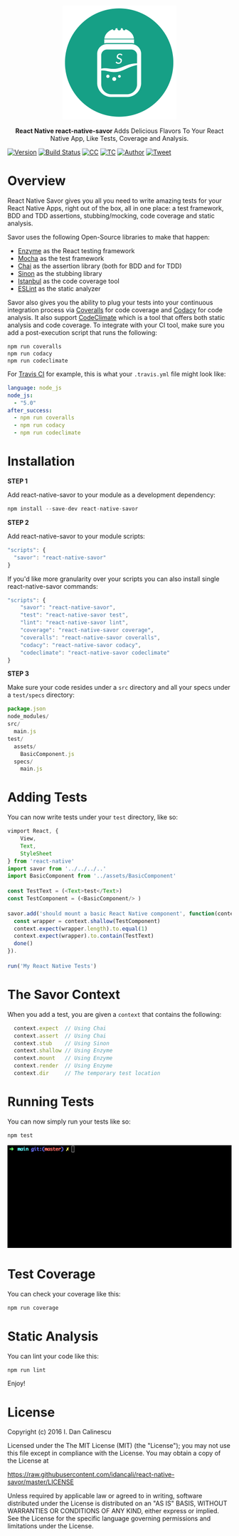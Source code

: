 <p align="center">
  <a href="https://github.com/idancali/react-native-savor">
    <img height="256" src="https://raw.githubusercontent.com/idancali/react-native-savor/master/logo.png">
  </a>
  <p align="center"> <b> React Native react-native-savor </b> Adds Delicious Flavors To Your React Native App, Like Tests, Coverage and Analysis. </p>
</p>

[![Version](https://img.shields.io/npm/v/react-native-savor.svg)](https://www.npmjs.com/package/react-native-savor)
[![Build Status](https://travis-ci.org/idancali/react-native-savor.svg?branch=master)](https://travis-ci.org/idancali/react-native-savor)
[![CC](https://codeclimate.com/github/idancali/react-native-savor/badges/gpa.svg)](https://codeclimate.com/github/idancali/react-native-savor)
[![TC](https://codeclimate.com/github/idancali/react-native-savor/badges/coverage.svg)](https://codeclimate.com/github/idancali/react-native-savor)
[![Author](https://img.shields.io/badge/say%20hi-%40idancali-green.svg)](https://twitter.com/idancali)
[![Tweet](https://img.shields.io/twitter/url/http/shields.io.svg?style=social)](https://twitter.com/intent/tweet?url=https%3A%2F%2Fgithub.com%2Fidancali%2Freact-native-savor&via=idancali&text=Add%20more%20flavor%20to%20your%20Node%20module%20%28test%2C%20coverage%2C%20analysis%29.&hashtags=react-native-savor%2C%20opensource&)

# Overview

React Native Savor gives you all you need to write amazing tests for your React Native Apps, right out of the box, all in one place: a test framework, BDD and TDD assertions, stubbing/mocking, code coverage and static analysis.

Savor uses the following Open-Source libraries to make that happen:

 - [Enzyme](http://airbnb.io/enzyme) as the React testing framework
 - [Mocha](https://mochajs.org) as the test framework
 - [Chai](http://chaijs.com) as the assertion library (both for BDD and for TDD)
 - [Sinon](http://sinonjs.org) as the stubbing library
 - [Istanbul](http://gotwarlost.github.io/istanbul) as the code coverage tool
 - [ESLint](http://eslint.org) as the static analyzer

Savor also gives you the ability to plug your tests into your continuous integration process via [Coveralls](https://coveralls.io) for code coverage and [Codacy](https://www.codacy.com) for code analysis. It also support [CodeClimate](https://codeclimate.com) which is a tool that offers both static analysis and code coverage. To integrate with your CI tool, make sure you add a post-execution script that runs the following:
```
npm run coveralls
npm run codacy
npm run codeclimate
```

For [Travis CI](https://travis-ci.org) for example, this is what your ```.travis.yml``` file might look like:
```yaml
language: node_js
node_js:
  - "5.0"
after_success:
  - npm run coveralls
  - npm run codacy
  - npm run codeclimate
```

# Installation

**STEP 1**

Add react-native-savor to your module as a development dependency:

```javascript
npm install --save-dev react-native-savor
```

**STEP 2**

Add react-native-savor to your module scripts:

```javascript
"scripts": {
  "savor": "react-native-savor"
}
```

If you'd like more granularity over your scripts you can also install single react-native-savor commands:

```javascript
"scripts": {
    "savor": "react-native-savor",
    "test": "react-native-savor test",
    "lint": "react-native-savor lint",
    "coverage": "react-native-savor coverage",
    "coveralls": "react-native-savor coveralls",
    "codacy": "react-native-savor codacy",
    "codeclimate": "react-native-savor codeclimate"
}
```

**STEP 3**

Make sure your code resides under a ```src``` directory and all your specs under a ```test/specs``` directory:

```javascript
package.json
node_modules/
src/
  main.js
test/
  assets/
    BasicComponent.js
  specs/
    main.js
```

# Adding Tests

You can now write tests under your ```test``` directory, like so:

```javascript
vimport React, {
    View,
    Text,
    StyleSheet
} from 'react-native'
import savor from '../../../..'
import BasicComponent from '../assets/BasicComponent'

const TestText = (<Text>test</Text>)
const TestComponent = (<BasicComponent/> )

savor.add('should mount a basic React Native component', function(context, done) {
  const wrapper = context.shallow(TestComponent)
  context.expect(wrapper.length).to.equal(1)
  context.expect(wrapper).to.contain(TestText)
  done()
}).

run('My React Native Tests')
```

# The Savor Context

When you add a test, you are given a ```context``` that contains the following:

```javascript
  context.expect  // Using Chai
  context.assert  // Using Chai
  context.stub    // Using Sinon
  context.shallow // Using Enzyme
  context.mount   // Using Enzyme
  context.render  // Using Enzyme
  context.dir     // The temporary test location
```

# Running Tests

You can now simply run your tests like so:

```javascript
npm test
```

![Example](https://raw.githubusercontent.com/idancali/react-native-savor/master/examples/example.main.1.gif)

# Test Coverage

You can check your coverage like this:

```javascript
npm run coverage
```

# Static Analysis

You can lint your code like this:

```javascript
npm run lint
```

Enjoy!

# License

Copyright (c) 2016 I. Dan Calinescu

 Licensed under the The MIT License (MIT) (the "License");
 you may not use this file except in compliance with the License.
 You may obtain a copy of the License at

 https://raw.githubusercontent.com/idancali/react-native-savor/master/LICENSE

 Unless required by applicable law or agreed to in writing, software
 distributed under the License is distributed on an "AS IS" BASIS,
 WITHOUT WARRANTIES OR CONDITIONS OF ANY KIND, either express or implied.
 See the License for the specific language governing permissions and
 limitations under the License.
